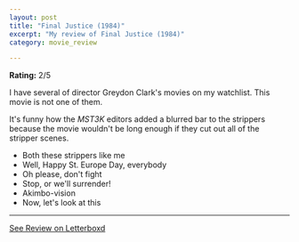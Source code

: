 ```yaml
---
layout: post
title: "Final Justice (1984)"
excerpt: "My review of Final Justice (1984)"
category: movie_review

---
```


**Rating:** 2/5

I have several of director Greydon Clark's movies on my watchlist. This movie is not one of them.

It's funny how the <i>MST3K</i> editors added a blurred bar to the strippers because the movie wouldn't be long enough if they cut out all of the stripper scenes.

* Both these strippers like me
* Well, Happy St. Europe Day, everybody
* Oh please, don't fight
* Stop, or we'll surrender!
* Akimbo-vision
* Now, let's look at this

<hr>

[See Review on Letterboxd](https://boxd.it/6foqUl)
